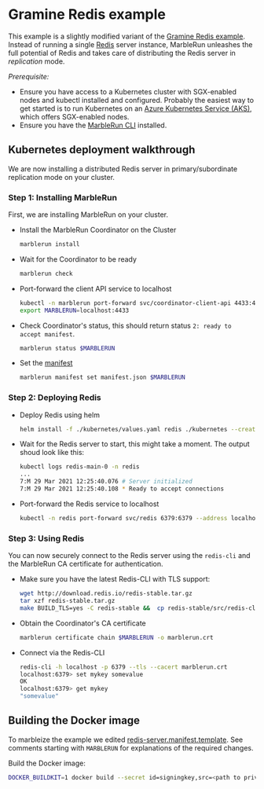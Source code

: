 # Gramine Redis example

This example is a slightly modified variant of the [Gramine Redis example](https://github.com/gramineproject/gramine/tree/master/CI-Examples/redis).
Instead of running a single [Redis](https://redis.io/) server instance, MarbleRun unleashes the full potential of Redis and takes care of distributing the Redis server in *replication* mode.

*Prerequisite:*

* Ensure you have access to a Kubernetes cluster with SGX-enabled nodes and kubectl installed and configured. Probably the easiest way to get started is to run Kubernetes on an [Azure Kubernetes Service (AKS)](https://learn.microsoft.com/en-us/azure/confidential-computing/confidential-enclave-nodes-aks-get-started), which offers SGX-enabled nodes.
* Ensure you have the [MarbleRun CLI](https://docs.edgeless.systems/marblerun/reference/cli) installed.

## Kubernetes deployment walkthrough

We are now installing a distributed Redis server in primary/subordinate replication mode on your cluster.

### Step 1: Installing MarbleRun

First, we are installing MarbleRun on your cluster.

* Install the MarbleRun Coordinator on the Cluster

    ```bash
    marblerun install
    ```

* Wait for the Coordinator to be ready

    ```bash
    marblerun check
    ```

* Port-forward the client API service to localhost

    ```bash
    kubectl -n marblerun port-forward svc/coordinator-client-api 4433:4433 --address localhost >/dev/null &
    export MARBLERUN=localhost:4433
    ```

* Check Coordinator's status, this should return status `2: ready to accept manifest`.

    ```bash
    marblerun status $MARBLERUN
    ```

* Set the [manifest](manifest.json)

    ```bash
    marblerun manifest set manifest.json $MARBLERUN
    ```

### Step 2: Deploying Redis

* Deploy Redis using helm

    ```bash
    helm install -f ./kubernetes/values.yaml redis ./kubernetes --create-namespace -n redis
    ```

* Wait for the Redis server to start, this might take a moment. The output shoud look like this:

    ```bash
    kubectl logs redis-main-0 -n redis
    ...
    7:M 29 Mar 2021 12:25:40.076 # Server initialized
    7:M 29 Mar 2021 12:25:40.108 * Ready to accept connections
    ```

* Port-forward the Redis service to localhost

    ```bash
    kubectl -n redis port-forward svc/redis 6379:6379 --address localhost >/dev/null &
    ```

### Step 3: Using Redis

You can now securely connect to the Redis server using the `redis-cli` and the MarbleRun CA certificate for authentication.

* Make sure you have the latest Redis-CLI with TLS support:

    ```bash
    wget http://download.redis.io/redis-stable.tar.gz
    tar xzf redis-stable.tar.gz
    make BUILD_TLS=yes -C redis-stable &&  cp redis-stable/src/redis-cli /usr/local/bin
    ```

* Obtain the Coordinator's CA certificate

    ```bash
    marblerun certificate chain $MARBLERUN -o marblerun.crt
    ```

* Connect via the Redis-CLI

    ```bash
    redis-cli -h localhost -p 6379 --tls --cacert marblerun.crt
    localhost:6379> set mykey somevalue
    OK
    localhost:6379> get mykey
    "somevalue"
    ```

## Building the Docker image

To marbleize the example we edited [redis-server.manifest.template](redis-server.manifest.template). See comments starting with `MARBLERUN` for explanations of the required changes.

Build the Docker image:

```bash
DOCKER_BUILDKIT=1 docker build --secret id=signingkey,src=<path to private.pem> --tag ghcr.io/edgelesssys/redis-gramine-marble -f ./Dockerfile .
```
